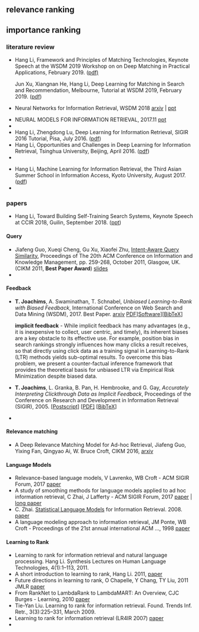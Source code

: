 

## relevance ranking

## importance ranking

### literature review

+ Hang Li, Framework and Principles of Matching Technologies, Keynote Speech at the WSDM 2019 Workshop on on Deep Matching in Practical Applications,  February 2019. ([pdf)](http://www.hangli-hl.com/uploads/3/4/4/6/34465961/wsdm_2019_workshop.pdf)

  Jun Xu, Xiangnan He, Hang Li, Deep Learning for Matching in Search and Recommendation, Melbourne, Tutorial at WSDM 2019, February 2019. ([pdf](http://www.hangli-hl.com/uploads/3/4/4/6/34465961/wsdm_2019_tutorial.pdf))  

  

+ Neural Networks for Information Retrieval, WSDM 2018 [arxiv](https://arxiv.org/abs/1801.02178) | [ppt](http://nn4ir.com/wsdm2018/) 

- NEURAL MODELS FOR INFORMATION RETRIEVAL, 2017.11 [ppt](https://www.microsoft.com/en-us/research/uploads/prod/2018/04/NeuralIR-Nov2017.pdf) 
- 
- Hang Li, Zhengdong Lu, Deep Learning for Information Retrieval, SIGIR 2016 Tutorial, Pisa, July 2016. ([pdf](http://www.hangli-hl.com/uploads/3/4/4/6/34465961/deep_learning_for_information_retrieval.pdf))
- Hang Li, Opportunities and Challenges in Deep Learning for Information Retrieval, Tsinghua University,  Beijing, April 2016. ([pdf](http://www.hangli-hl.com/uploads/3/4/4/6/34465961/tsinghua_opportunities_and_challenges_in_deep_learning_for_information_retrieval.pdf))
- 

+ Hang Li, Machine Learning for Information Retrieval, the Third Asian Summer School in Information Access, Kyoto University, August 2017. ([pdf](http://www.hangli-hl.com/uploads/3/4/4/6/34465961/machine_learning_for_information_retrieval_-_kyoto.pdf))
+ 




### papers

- Hang Li, Toward Building Self-Training Search Systems, Keynote Speech at CCIR 2018, Guilin, September 2018.  ([ppt](http://www.hangli-hl.com/uploads/3/4/4/6/34465961/unbiased_learning_to_rank.pptx)) 

#### Query

+ Jiafeng Guo, Xueqi Cheng, Gu Xu, Xiaofei Zhu, [Intent-Aware Query Similarity](http://www.bigdatalab.ac.cn/~gjf/papers/2011/Intent-Aware%20Query%20Similarity.pdf), Proceedings of The 20th ACM Conference on Information and Knowledge Management, pp. 259-268, October 2011, Glasgow, UK. (CIKM 2011, **Best Paper Award**) [slides](http://www.bigdatalab.ac.cn/~gjf/papers/2011/IQS_CIKM2011.pdf) 
+ 

#### Feedback

- **T. Joachims**, A. Swaminathan, T. Schnabel, *Unbiased Learning-to-Rank with Biased Feedback*, International Conference on Web Search and Data Mining (WSDM), 2017. Best Paper. [arxiv](https://arxiv.org/abs/1608.04468) 
  [PDF](http://www.cs.cornell.edu/people/tj/publications/joachims_etal_17a.pdf)][Software](http://www.cs.cornell.edu/People/tj/svm_light/svm_proprank.html)][[BibTeX](http://www.cs.cornell.edu/people/tj/publications/joachims.bib)] 

  **implicit feedback** - While implicit feedback has many advantages (e.g., it is inexpensive to collect, user centric, and timely), its inherent biases are a key obstacle to its effective use. For example, position bias in search rankings strongly influences how many clicks a result receives, so that directly using click data as a training signal in Learning-to-Rank (LTR) methods yields sub-optimal results. To overcome this bias problem, we present a counter-factual inference framework that provides the theoretical basis for unbiased LTR via Empirical Risk Minimization despite biased data.

- **T. Joachims**, L. Granka, B. Pan, H. Hembrooke, and G. Gay, *Accurately Interpreting Clickthrough Data as Implicit Feedback*, Proceedings of the Conference on Research and Development in Information Retrieval (SIGIR), 2005. [[Postscript\]](http://www.cs.cornell.edu/people/tj/publications/joachims_etal_05a.ps.gz) [[PDF\]](http://www.cs.cornell.edu/people/tj/publications/joachims_etal_05a.pdf) [[BibTeX](http://www.cs.cornell.edu/people/tj/publications/joachims.bib)] 

- 

#### Relevance matching

+ A Deep Relevance Matching Model for Ad-hoc Retrieval, Jiafeng Guo, Yixing Fan, Qingyao Ai, W. Bruce Croft, CIKM 2016, [arxiv](https://arxiv.org/abs/1711.08611) 

#### Language Models

- Relevance-based language models, V Lavrenko, WB Croft - ACM SIGIR Forum, 2017 [paper](http://citeseerx.ist.psu.edu/viewdoc/download?doi=10.1.1.193.3687&rep=rep1&type=pdf) 
- A study of smoothing methods for language models applied to ad hoc information retrieval, C Zhai, J Lafferty - ACM SIGIR Forum, 2017 [paper](http://www.academia.edu/download/30739074/10.1.1.65.8943.pdf) | [long paper](http://citeseerx.ist.psu.edu/viewdoc/download?doi=10.1.1.58.8978&rep=rep1&type=pdf) 
- C. Zhai. <u>Statistical Language Models</u> for Information Retrieval. 2008. [paper](http://sifaka.cs.uiuc.edu/czhai/pub/slmir-now.pdf) 
- A language modeling approach to information retrieval, JM Ponte, WB Croft - Proceedings of the 21st annual international ACM …, 1998 [paper](http://www.abdelali.net/ref/Ponte_LM_IR_98.pdf) 

#### Learning to Rank

- Learning to rank for information retrieval and natural language processing. Hang Li. Synthesis Lectures on Human Language Technologies, 4(1):1–113, 2011.
- A short introduction to learning to rank, Hang Li. 2011, [paper](https://www.jstage.jst.go.jp/article/transinf/E94.D/10/E94.D_10_1854/_pdf) 
- Future directions in learning to rank, O Chapelle, Y Chang, TY Liu, 2011 JMLR [paper](http://proceedings.mlr.press/v14/chapelle11b/chapelle11b.pdf) 
- From RankNet to LambdaRank to LambdaMART: An Overview, CJC Burges - Learning, 2010 [paper](https://www.microsoft.com/en-us/research/publication/from-ranknet-to-lambdarank-to-lambdamart-an-overview/) 
- Tie-Yan Liu. Learning to rank for information retrieval. Found. Trends Inf. Retr., 3(3):225–331, March 2009.
- Learning to rank for information retrieval (LR4IR 2007)  [paper](http://www.sigir.org/files/forum/2007D/2007d_sigirforum_joachims.pdf) 
- 